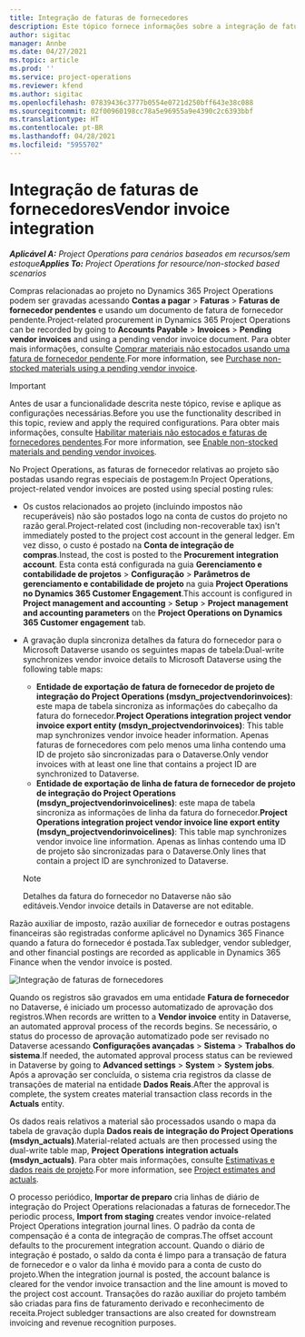 ```yaml
---
title: Integração de faturas de fornecedores
description: Este tópico fornece informações sobre a integração de faturas de fornecedores no Project Operations.
author: sigitac
manager: Annbe
ms.date: 04/27/2021
ms.topic: article
ms.prod: ''
ms.service: project-operations
ms.reviewer: kfend
ms.author: sigitac
ms.openlocfilehash: 07839436c3777b0554e0721d250bff643e38c088
ms.sourcegitcommit: 02f00960198cc78a5e96955a9e4390c2c6393bbf
ms.translationtype: HT
ms.contentlocale: pt-BR
ms.lasthandoff: 04/28/2021
ms.locfileid: "5955702"
---
```

# <a name="vendor-invoice-integration"></a><span data-ttu-id="bb819-103">Integração de faturas de fornecedores</span><span class="sxs-lookup"><span data-stu-id="bb819-103">Vendor invoice integration</span></span>

<span data-ttu-id="bb819-104">_**Aplicável A:** Project Operations para cenários baseados em recursos/sem estoque_</span><span class="sxs-lookup"><span data-stu-id="bb819-104">_**Applies To:** Project Operations for resource/non-stocked based scenarios_</span></span>

<span data-ttu-id="bb819-105">Compras relacionadas ao projeto no Dynamics 365 Project Operations podem ser gravadas acessando **Contas a pagar** > **Faturas** > **Faturas de fornecedor pendentes** e usando um documento de fatura de fornecedor pendente.</span><span class="sxs-lookup"><span data-stu-id="bb819-105">Project-related procurement in Dynamics 365 Project Operations can be recorded by going to **Accounts Payable** > **Invoices** > **Pending vendor invoices** and using a pending vendor invoice document.</span></span> <span data-ttu-id="bb819-106">Para obter mais informações, consulte [Comprar materiais não estocados usando uma fatura de fornecedor pendente](../procurement/pending-vendor-invoices.md).</span><span class="sxs-lookup"><span data-stu-id="bb819-106">For more information, see [Purchase non-stocked materials using a pending vendor invoice](../procurement/pending-vendor-invoices.md).</span></span>

> [!IMPORTANT]
> <span data-ttu-id="bb819-107">Antes de usar a funcionalidade descrita neste tópico, revise e aplique as configurações necessárias.</span><span class="sxs-lookup"><span data-stu-id="bb819-107">Before you use the functionality described in this topic, review and apply the required configurations.</span></span> <span data-ttu-id="bb819-108">Para obter mais informações, consulte [Habilitar materiais não estocados e faturas de fornecedores pendentes](../procurement/configure-materials-nonstocked.md).</span><span class="sxs-lookup"><span data-stu-id="bb819-108">For more information, see [Enable non-stocked materials and pending vendor invoices](../procurement/configure-materials-nonstocked.md).</span></span>

<span data-ttu-id="bb819-109">No Project Operations, as faturas de fornecedor relativas ao projeto são postadas usando regras especiais de postagem:</span><span class="sxs-lookup"><span data-stu-id="bb819-109">In Project Operations, project-related vendor invoices are posted using special posting rules:</span></span>

- <span data-ttu-id="bb819-110">Os custos relacionados ao projeto (incluindo impostos não recuperáveis) não são postados logo na conta de custos do projeto no razão geral.</span><span class="sxs-lookup"><span data-stu-id="bb819-110">Project-related cost (including non-recoverable tax) isn't immediately posted to the project cost account in the general ledger.</span></span> <span data-ttu-id="bb819-111">Em vez disso, o custo é postado na **Conta de integração de compras**.</span><span class="sxs-lookup"><span data-stu-id="bb819-111">Instead, the cost is posted to the **Procurement integration account**.</span></span> <span data-ttu-id="bb819-112">Esta conta está configurada na guia **Gerenciamento e contabilidade de projetos** > **Configuração** > **Parâmetros de gerenciamento e contabilidade de projeto** na guia **Project Operations no Dynamics 365 Customer Engagement**.</span><span class="sxs-lookup"><span data-stu-id="bb819-112">This account is configured in **Project management and accounting** > **Setup** > **Project management and accounting parameters** on the **Project Operations on Dynamics 365 Customer engagement** tab.</span></span>
- <span data-ttu-id="bb819-113">A gravação dupla sincroniza detalhes da fatura do fornecedor para o Microsoft Dataverse usando os seguintes mapas de tabela:</span><span class="sxs-lookup"><span data-stu-id="bb819-113">Dual-write synchronizes vendor invoice details to Microsoft Dataverse using the following table maps:</span></span>

     - <span data-ttu-id="bb819-114">**Entidade de exportação de fatura de fornecedor de projeto de integração do Project Operations (msdyn_projectvendorinvoices)**: este mapa de tabela sincroniza as informações do cabeçalho da fatura do fornecedor.</span><span class="sxs-lookup"><span data-stu-id="bb819-114">**Project Operations integration project vendor invoice export entity (msdyn_projectvendorinvoices)**: This table map synchronizes vendor invoice header information.</span></span> <span data-ttu-id="bb819-115">Apenas faturas de fornecedores com pelo menos uma linha contendo uma ID de projeto são sincronizadas para o Dataverse.</span><span class="sxs-lookup"><span data-stu-id="bb819-115">Only vendor invoices with at least one line that contains a project ID are synchronized to Dataverse.</span></span>
     - <span data-ttu-id="bb819-116">**Entidade de exportação de linha de fatura de fornecedor de projeto de integração do Project Operations (msdyn_projectvendorinvoicelines)**: este mapa de tabela sincroniza as informações de linha da fatura do fornecedor.</span><span class="sxs-lookup"><span data-stu-id="bb819-116">**Project Operations integration project vendor invoice line export entity (msdyn_projectvendorinvoicelines)**: This table map synchronizes vendor invoice line information.</span></span> <span data-ttu-id="bb819-117">Apenas as linhas contendo uma ID de projeto são sincronizadas para o Dataverse.</span><span class="sxs-lookup"><span data-stu-id="bb819-117">Only lines that contain a project ID are synchronized to Dataverse.</span></span>

     > [!NOTE]
     > <span data-ttu-id="bb819-118">Detalhes da fatura do fornecedor no Dataverse não são editáveis.</span><span class="sxs-lookup"><span data-stu-id="bb819-118">Vendor invoice details in Dataverse are not editable.</span></span>

<span data-ttu-id="bb819-119">Razão auxiliar de imposto, razão auxiliar de fornecedor e outras postagens financeiras são registradas conforme aplicável no Dynamics 365 Finance quando a fatura do fornecedor é postada.</span><span class="sxs-lookup"><span data-stu-id="bb819-119">Tax subledger, vendor subledger, and other financial postings are recorded as applicable in Dynamics 365 Finance when the vendor invoice is posted.</span></span>

![Integração de faturas de fornecedores](media/DW7VendorInvoice.png)

<span data-ttu-id="bb819-121">Quando os registros são gravados em uma entidade **Fatura de fornecedor** no Dataverse, é iniciado um processo automatizado de aprovação dos registros.</span><span class="sxs-lookup"><span data-stu-id="bb819-121">When records are written to a **Vendor invoice** entity in Dataverse, an automated approval process of the records begins.</span></span> <span data-ttu-id="bb819-122">Se necessário, o status do processo de aprovação automatizado pode ser revisado no Dataverse acessando **Configurações avançadas** > **Sistema** > **Trabalhos do sistema**.</span><span class="sxs-lookup"><span data-stu-id="bb819-122">If needed, the automated approval process status can be reviewed in Dataverse by going to **Advanced settings** > **System** > **System jobs**.</span></span> <span data-ttu-id="bb819-123">Após a aprovação ser concluída, o sistema cria registros da classe de transações de material na entidade **Dados Reais**.</span><span class="sxs-lookup"><span data-stu-id="bb819-123">After the approval is complete, the system creates material transaction class records in the **Actuals** entity.</span></span>

<span data-ttu-id="bb819-124">Os dados reais relativos a material são processados usando o mapa da tabela de gravação dupla **Dados reais de integração do Project Operations (msdyn_actuals)**.</span><span class="sxs-lookup"><span data-stu-id="bb819-124">Material-related actuals are then processed using the dual-write table map, **Project Operations integration actuals (msdyn_actuals)**.</span></span> <span data-ttu-id="bb819-125">Para obter mais informações, consulte [Estimativas e dados reais de projeto](resource-dual-write-estimates-actuals.md).</span><span class="sxs-lookup"><span data-stu-id="bb819-125">For more information, see [Project estimates and actuals](resource-dual-write-estimates-actuals.md).</span></span>

<span data-ttu-id="bb819-126">O processo periódico, **Importar de preparo** cria linhas de diário de integração do Project Operations relacionadas a faturas de fornecedor.</span><span class="sxs-lookup"><span data-stu-id="bb819-126">The periodic process, **Import from staging** creates vendor invoice-related Project Operations integration journal lines.</span></span> <span data-ttu-id="bb819-127">O padrão da conta de compensação é a conta de integração de compras.</span><span class="sxs-lookup"><span data-stu-id="bb819-127">The offset account defaults to the procurement integration account.</span></span> <span data-ttu-id="bb819-128">Quando o diário de integração é postado, o saldo da conta é limpo para a transação de fatura de fornecedor e o valor da linha é movido para a conta de custo do projeto.</span><span class="sxs-lookup"><span data-stu-id="bb819-128">When the integration journal is posted, the account balance is cleared for the vendor invoice transaction and the line amount is moved to the project cost account.</span></span> <span data-ttu-id="bb819-129">Transações do razão auxiliar do projeto também são criadas para fins de faturamento derivado e reconhecimento de receita.</span><span class="sxs-lookup"><span data-stu-id="bb819-129">Project subledger transactions are also created for downstream invoicing and revenue recognition purposes.</span></span>
